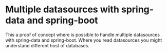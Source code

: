 # Multiple datasources with spring-data and spring-boot
This a proof of concept where is possible to handle multiple datasources with spring-data and spring-boot. Where you read datasources you might understand different host of databases.

